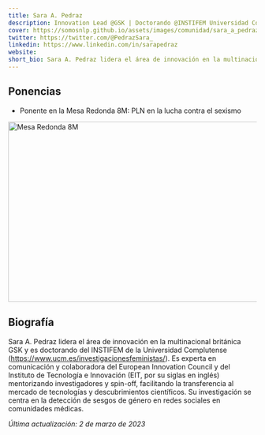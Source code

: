 ```yaml
---
title: Sara A. Pedraz
description: Innovation Lead @GSK | Doctorando @INSTIFEM Universidad Complutense 
cover: https://somosnlp.github.io/assets/images/comunidad/sara_a_pedraz.jpeg
twitter: https://twitter.com/@PedrazSara_
linkedin: https://www.linkedin.com/in/sarapedraz
website: 
short_bio: Sara A. Pedraz lidera el área de innovación en la multinacional británica GSK y es doctorando del INSTIFEM de la Universidad Complutense (https://www.ucm.es/investigacionesfeministas/). Es experta en comunicación y colaboradora del European Innovation Council y del Instituto de Tecnología e Innovación (EIT, por su siglas en inglés) mentorizando investigadores y spin-off, facilitando la transferencia al mercado de tecnologías y descubrimientos científicos.  Su investigación se centra en la detección de sesgos de género en redes sociales en comunidades médicas. 
---
```


## Ponencias
- Ponente en la Mesa Redonda 8M: PLN en la lucha contra el sexismo

<a href="https://www.youtube.com/watch?v=5fOiLWXQ78c&list=PLTA-KAy8nxaCGGYz5CWiLZNzc31ilPDyI"
    target="_blank">
    <img alt="Mesa Redonda 8M" width="650" height="365"
        src="https://somosnlp.github.io/assets/images/eventos/230309_mesa_redonda_8m.jpg" />
</a>

## Biografía

Sara A. Pedraz lidera el área de innovación en la multinacional británica GSK y es doctorando del INSTIFEM de la Universidad Complutense (https://www.ucm.es/investigacionesfeministas/). Es experta en comunicación y colaboradora del European Innovation Council y del Instituto de Tecnología e Innovación (EIT, por su siglas en inglés) mentorizando investigadores y spin-off, facilitando la transferencia al mercado de tecnologías y descubrimientos científicos.  Su investigación se centra en la detección de sesgos de género en redes sociales en comunidades médicas. 

*Última actualización: 2 de marzo de 2023*
